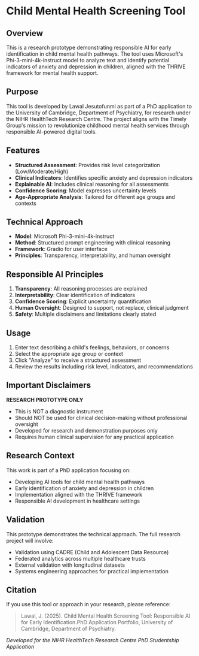 # Child Mental Health Screening Tool

## Overview

This is a research prototype demonstrating responsible AI for early identification in child mental health pathways. The tool uses Microsoft's Phi-3-mini-4k-instruct model to analyze text and identify potential indicators of anxiety and depression in children, aligned with the THRIVE framework for mental health support.

## Purpose

This tool is developed by Lawal Jesutofunmi as part of a PhD application to the University of Cambridge, Department of Psychiatry, for research under the NIHR HealthTech Research Centre. The project aligns with the Timely Group's mission to revolutionize childhood mental health services through responsible AI-powered digital tools.

## Features

- **Structured Assessment**: Provides risk level categorization (Low/Moderate/High)
- **Clinical Indicators**: Identifies specific anxiety and depression indicators
- **Explainable AI**: Includes clinical reasoning for all assessments
- **Confidence Scoring**: Model expresses uncertainty levels
- **Age-Appropriate Analysis**: Tailored for different age groups and contexts

## Technical Approach

- **Model**: Microsoft Phi-3-mini-4k-instruct
- **Method**: Structured prompt engineering with clinical reasoning
- **Framework**: Gradio for user interface
- **Principles**: Transparency, interpretability, and human oversight

## Responsible AI Principles

1. **Transparency**: All reasoning processes are explained
2. **Interpretability**: Clear identification of indicators
3. **Confidence Scoring**: Explicit uncertainty quantification
4. **Human Oversight**: Designed to support, not replace, clinical judgment
5. **Safety**: Multiple disclaimers and limitations clearly stated

## Usage

1. Enter text describing a child's feelings, behaviors, or concerns
2. Select the appropriate age group or context
3. Click "Analyze" to receive a structured assessment
4. Review the results including risk level, indicators, and recommendations

## Important Disclaimers

**RESEARCH PROTOTYPE ONLY**
- This is NOT a diagnostic instrument
- Should NOT be used for clinical decision-making without professional oversight
- Developed for research and demonstration purposes only
- Requires human clinical supervision for any practical application

## Research Context

This work is part of a PhD application focusing on:
- Developing AI tools for child mental health pathways
- Early identification of anxiety and depression in children
- Implementation aligned with the THRIVE framework
- Responsible AI development in healthcare settings

## Validation

This prototype demonstrates the technical approach. The full research project will involve:
- Validation using CADRE (Child and Adolescent Data Resource)
- Federated analytics across multiple healthcare trusts
- External validation with longitudinal datasets
- Systems engineering approaches for practical implementation

## Citation

If you use this tool or approach in your research, please reference:

> Lawal, J. (2025). Child Mental Health Screening Tool: Responsible AI for Early Identification.PhD Application Portfolio, University of Cambridge, Department of Psychiatry.

*Developed for the NIHR HealthTech Research Centre PhD Studentship Application*